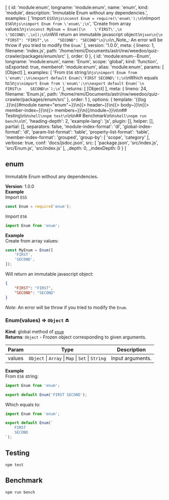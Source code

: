 [ { id: 'module:enum',
    longname: 'module:enum',
    name: 'enum',
    kind: 'module',
    description: 'Immutable Enum without any dependencies.',
    examples: 
     [ 'Import `ES5`\n```js\nconst Enum = require(\'enum\');\n```\nImport `ES6`\n```js\nimport Enum from \'enum\';\n```',
       'Create from array values:\n```js\nconst MyEnum = Enum([\n    \'FIRST\',\n    \'SECOND\',\n]);\n```\nWill return an immutable javascript object:\n```json\n{\n    "FIRST": "FIRST",\n    "SECOND": "SECOND"\n}\n```\n_Note_: An error will be throw if you tried to modify the `Enum`.' ],
    version: '1.0.0',
    meta: 
     { lineno: 1,
       filename: 'index.js',
       path: '/home/remi/Documents/astri/nw/weedoo/quiz-crawler/packages/enum/src' },
    order: 0 },
  { id: 'module:enum--Enum',
    longname: 'module:enum',
    name: 'Enum',
    scope: 'global',
    kind: 'function',
    isExported: true,
    memberof: 'module:enum',
    alias: 'module:enum',
    params: [ [Object] ],
    examples: [ 'From `ES6` string:\n```js\nimport Enum from \'enum\';\n\nexport default Enum(\'FIRST SECOND\');\n```\nWhich equals to:\n```js\nimport Enum from \'enum\';\n\nexport default Enum(`\n    FIRST\n    SECOND\n`);\n```' ],
    returns: [ [Object] ],
    meta: 
     { lineno: 24,
       filename: 'Enum.js',
       path: '/home/remi/Documents/astri/nw/weedoo/quiz-crawler/packages/enum/src' },
    order: 1 },
  options: { template: '{{log .}}\n{{#module name="enum"~}}\n{{> header~}}\n{{> body~}}\n{{> member-index~}}\n{{> members~}}\n{{/module~}}\n\n## Testing\n\n```shell\nnpm test\n```\n\n## Benchmark\n\n```shell\nnpm run bench\n```\n',
    'heading-depth': 2,
    'example-lang': 'js',
    plugin: [],
    helper: [],
    partial: [],
    separators: false,
    'module-index-format': 'dl',
    'global-index-format': 'dl',
    'param-list-format': 'table',
    'property-list-format': 'table',
    'member-index-format': 'grouped',
    'group-by': [ 'scope', 'category' ],
    verbose: true,
    conf: 'docs/jsdoc.json',
    src: [ 'package.json', 'src/index.js', 'src/Enum.js', 'src/index.js' ],
    _depth: 0,
    _indexDepth: 0 } ]

<a name="module_enum"></a>
## enum
Immutable Enum without any dependencies.

**Version**: 1.0.0  
**Example**  
Import `ES5`
```js
const Enum = require('enum');
```
Import `ES6`
```js
import Enum from 'enum';
```
**Example**  
Create from array values:
```js
const MyEnum = Enum([
    'FIRST',
    'SECOND',
]);
```
Will return an immutable javascript object:
```json
{
    "FIRST": "FIRST",
    "SECOND": "SECOND"
}
```
_Note_: An error will be throw if you tried to modify the `Enum`.
<a name="exp_module_enum--Enum"></a>
### Enum(values) ⇒ <code>Object</code> ⏏
**Kind**: global method of <code>[enum](#module_enum)</code>  
**Returns**: <code>Object</code> - Frozen object corresponding to given arguments.  

| Param | Type | Description |
| --- | --- | --- |
| values | <code>Object</code> &#124; <code>Array</code> &#124; <code>Map</code> &#124; <code>Set</code> &#124; <code>String</code> | Input arguments. |

**Example**  
From `ES6` string:
```js
import Enum from 'enum';

export default Enum('FIRST SECOND');
```
Which equals to:
```js
import Enum from 'enum';

export default Enum(`
    FIRST
    SECOND
`);
```
## Testing

```shell
npm test
```

## Benchmark

```shell
npm run bench
```
